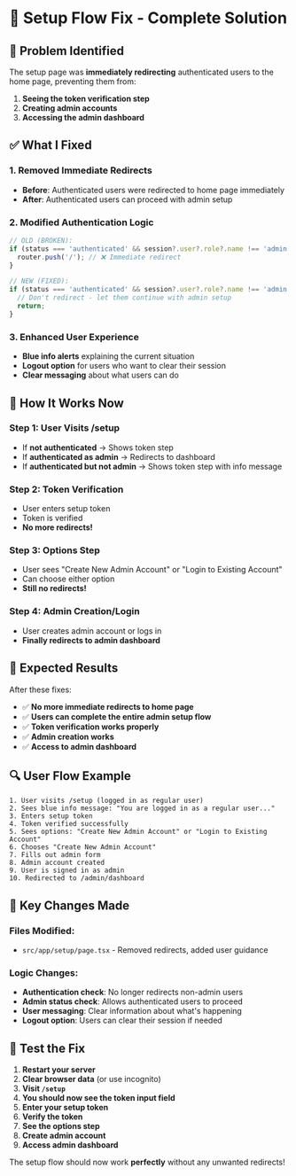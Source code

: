 # 🔐 Setup Flow Fix - Complete Solution

## 🚨 **Problem Identified**
The setup page was **immediately redirecting** authenticated users to the home page, preventing them from:
1. **Seeing the token verification step**
2. **Creating admin accounts**
3. **Accessing the admin dashboard**

## ✅ **What I Fixed**

### 1. **Removed Immediate Redirects**
- **Before**: Authenticated users were redirected to home page immediately
- **After**: Authenticated users can proceed with admin setup

### 2. **Modified Authentication Logic**
```typescript
// OLD (BROKEN):
if (status === 'authenticated' && session?.user?.role?.name !== 'admin') {
  router.push('/'); // ❌ Immediate redirect
}

// NEW (FIXED):
if (status === 'authenticated' && session?.user?.role?.name !== 'admin') {
  // Don't redirect - let them continue with admin setup
  return;
}
```

### 3. **Enhanced User Experience**
- **Blue info alerts** explaining the current situation
- **Logout option** for users who want to clear their session
- **Clear messaging** about what users can do

## 🚀 **How It Works Now**

### **Step 1: User Visits /setup**
- If **not authenticated** → Shows token step
- If **authenticated as admin** → Redirects to dashboard
- If **authenticated but not admin** → Shows token step with info message

### **Step 2: Token Verification**
- User enters setup token
- Token is verified
- **No more redirects!**

### **Step 3: Options Step**
- User sees "Create New Admin Account" or "Login to Existing Account"
- Can choose either option
- **Still no redirects!**

### **Step 4: Admin Creation/Login**
- User creates admin account or logs in
- **Finally redirects to admin dashboard**

## 🎯 **Expected Results**

After these fixes:
- ✅ **No more immediate redirects to home page**
- ✅ **Users can complete the entire admin setup flow**
- ✅ **Token verification works properly**
- ✅ **Admin creation works**
- ✅ **Access to admin dashboard**

## 🔍 **User Flow Example**

```
1. User visits /setup (logged in as regular user)
2. Sees blue info message: "You are logged in as a regular user..."
3. Enters setup token
4. Token verified successfully
5. Sees options: "Create New Admin Account" or "Login to Existing Account"
6. Chooses "Create New Admin Account"
7. Fills out admin form
8. Admin account created
9. User is signed in as admin
10. Redirected to /admin/dashboard
```

## 🚨 **Key Changes Made**

### **Files Modified:**
- `src/app/setup/page.tsx` - Removed redirects, added user guidance

### **Logic Changes:**
- **Authentication check**: No longer redirects non-admin users
- **Admin status check**: Allows authenticated users to proceed
- **User messaging**: Clear information about what's happening
- **Logout option**: Users can clear their session if needed

## 🚀 **Test the Fix**

1. **Restart your server**
2. **Clear browser data** (or use incognito)
3. **Visit `/setup`**
4. **You should now see the token input field**
5. **Enter your setup token**
6. **Verify the token**
7. **See the options step**
8. **Create admin account**
9. **Access admin dashboard**

The setup flow should now work **perfectly** without any unwanted redirects!
